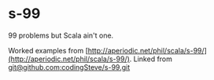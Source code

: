 # s-99
99 problems but Scala ain't one.


Worked examples from [http://aperiodic.net/phil/scala/s-99/](http://aperiodic.net/phil/scala/s-99/). 
Linked from [git@github.com:codingSteve/s-99.git](git@github.com:codingSteve/s-99.git)
